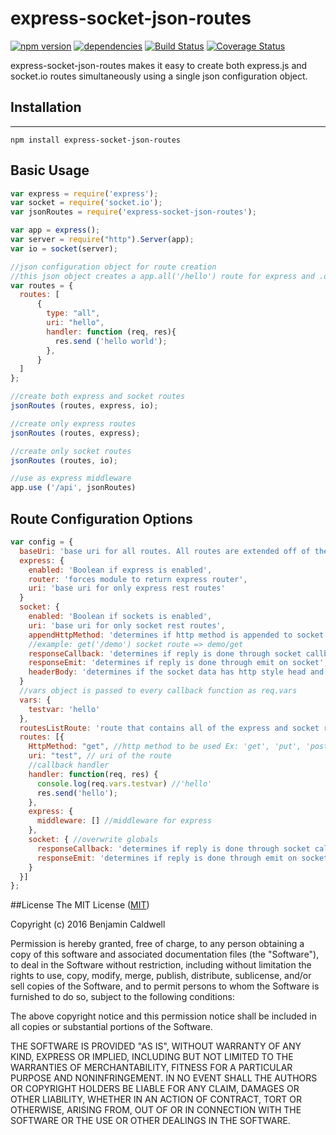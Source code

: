 # express-socket-json-routes
[![npm version](https://badge.fury.io/js/express-socket-json-routes.svg)](http://badge.fury.io/js/express-socket-json-routes)
[![dependencies](https://david-dm.org/benjamincaldwell/express-socket-json-routes.svg)](https://david-dm.org/benjamincaldwell/express-socket-json-routes.svg)
[![Build Status](https://travis-ci.org/benjamincaldwell/express-socket-json-routes.svg?branch=master)](https://travis-ci.org/benjamincaldwell/express-socket-json-routes)
[![Coverage Status](https://coveralls.io/repos/benjamincaldwell/express-socket-json-routes/badge.svg?branch=master&service=github)](https://coveralls.io/github/benjamincaldwell/express-socket-json-routes?branch=master)

express-socket-json-routes makes it easy to create both express.js and socket.io routes simultaneously using a single json configuration object.

## Installation

--------------------------------------------------------------------------------

```
npm install express-socket-json-routes
```

## Basic Usage

```javascript
var express = require('express');
var socket = require('socket.io');
var jsonRoutes = require('express-socket-json-routes');

var app = express();
var server = require("http").Server(app);
var io = socket(server);

//json configuration object for route creation
//this json object creates a app.all('/hello') route for express and .on('hello') route for socket.io
var routes = {
  routes: [
      {
        type: "all",
        uri: "hello",
        handler: function (req, res){
          res.send ('hello world');
        },
      }
  ]
};

//create both express and socket routes
jsonRoutes (routes, express, io);

//create only express routes
jsonRoutes (routes, express);

//create only socket routes
jsonRoutes (routes, io);

//use as express middleware
app.use ('/api', jsonRoutes)
```

## Route Configuration Options

```javascript
var config = {
  baseUri: 'base uri for all routes. All routes are extended off of the base',
  express: {
    enabled: 'Boolean if express is enabled',
    router: 'forces module to return express router',
    uri: 'base uri for only express rest routes'
  }
  socket: {
    enabled: 'Boolean if sockets is enabled',
    uri: 'base uri for only socket rest routes',
    appendHttpMethod: 'determines if http method is appended to socket route',
    //example: get('/demo') socket route => demo/get
    responseCallback: 'determines if reply is done through socket callback',
    responseEmit: 'determines if reply is done through emit on socket',
    headerBody: 'determines if the socket data has http style head and body or just data'
  }
  //vars object is passed to every callback function as req.vars
  vars: {
    testvar: 'hello'
  },
  routesListRoute: 'route that contains all of the express and socket routes created. The default is /routes'
  routes: [{
    HttpMethod: "get", //http method to be used Ex: 'get', 'put', 'post', 'all'
    uri: "test", // uri of the route
    //callback handler
    handler: function(req, res) {
      console.log(req.vars.testvar) //'hello'
      res.send('hello');
    },
    express: {
      middleware: [] //middleware for express
    },
    socket: { //overwrite globals
      responseCallback: 'determines if reply is done through socket callback',
      responseEmit: 'determines if reply is done through emit on socket'
    }
  }]
};
```

##License
The MIT License ([MIT](LICENSE))

Copyright (c) 2016 Benjamin Caldwell

Permission is hereby granted, free of charge, to any person obtaining a copy
of this software and associated documentation files (the "Software"), to deal
in the Software without restriction, including without limitation the rights
to use, copy, modify, merge, publish, distribute, sublicense, and/or sell
copies of the Software, and to permit persons to whom the Software is
furnished to do so, subject to the following conditions:

The above copyright notice and this permission notice shall be included in all
copies or substantial portions of the Software.

THE SOFTWARE IS PROVIDED "AS IS", WITHOUT WARRANTY OF ANY KIND, EXPRESS OR
IMPLIED, INCLUDING BUT NOT LIMITED TO THE WARRANTIES OF MERCHANTABILITY,
FITNESS FOR A PARTICULAR PURPOSE AND NONINFRINGEMENT. IN NO EVENT SHALL THE
AUTHORS OR COPYRIGHT HOLDERS BE LIABLE FOR ANY CLAIM, DAMAGES OR OTHER
LIABILITY, WHETHER IN AN ACTION OF CONTRACT, TORT OR OTHERWISE, ARISING FROM,
OUT OF OR IN CONNECTION WITH THE SOFTWARE OR THE USE OR OTHER DEALINGS IN THE
SOFTWARE.

